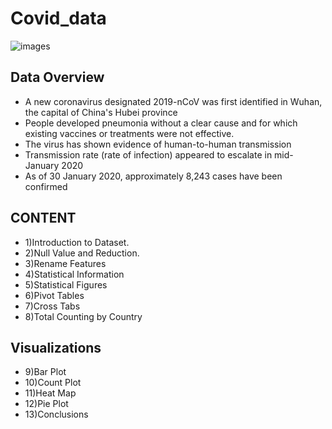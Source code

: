 # Covid_data
![images](https://user-images.githubusercontent.com/124856310/219546267-20d98848-2de2-45b0-92f1-aeac50476a7e.jpg)




## Data Overview
- A new coronavirus designated 2019-nCoV was first identified in Wuhan, the capital of China's Hubei province
- People developed pneumonia without a clear cause and for which existing vaccines or treatments were not effective.
- The virus has shown evidence of human-to-human transmission
- Transmission rate (rate of infection) appeared to escalate in mid-January 2020
- As of 30 January 2020, approximately 8,243 cases have been confirmed


## CONTENT
- 1)Introduction to Dataset.
- 2)Null Value and Reduction.
- 3)Rename Features
- 4)Statistical Information
- 5)Statistical Figures
- 6)Pivot Tables
- 7)Cross Tabs
- 8)Total Counting by Country

## Visualizations
- 9)Bar Plot
- 10)Count Plot
- 11)Heat Map
- 12)Pie Plot
- 13)Conclusions
